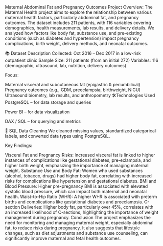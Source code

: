 Maternal Abdominal Fat and Pregnancy Outcomes
Project Overview: The Maternal Health project aims to explore the relationship between various maternal health factors, particularly abdominal fat, and pregnancy outcomes. The dataset includes 211 patients, with 116 variables covering demographics, health measurements, 
lab results, and delivery details. We analyzed how factors like body fat, substance use, and pre-existing conditions (such as diabetes and hypertension) impact pregnancy complications, birth weight, delivery methods, and neonatal outcomes.

📚 Dataset Description
Collected: Oct 2016 – Dec 2017 in a low-risk outpatient clinic Sample Size: 211 patients (from an initial 272) Variables: 116 (demographic, ultrasound, lab, nutrition, delivery outcomes)

Focus:

Maternal visceral and subcutaneous fat (epigastric & periumbilical)
Pregnancy outcomes (e.g., GDM, preeclampsia, birthweight, NICU)
Ultrasound biometry, lab results, and anthropometry
🛠Technologies Used PostgreSQL – for data storage and queries

Power BI – for data visualization

DAX / SQL – for querying and metrics

🧼 SQL Data Cleaning
We cleaned missing values, standardized categorical labels, and converted data types using PostgreSQL.

Key Findings:

Visceral Fat and Pregnancy Risks: Increased visceral fat is linked to higher instances of complications like gestational diabetes, pre-eclampsia, and higher birth weight, emphasizing the importance of managing maternal weight.
Substance Use and Body Fat: Women who used substances (alcohol, tobacco, drugs) had higher body fat, correlating with increased risks for complications like hypertension and gestational diabetes.
BMI and Blood Pressure: Higher pre-pregnancy BMI is associated with elevated systolic blood pressure, which can impact both maternal and neonatal health.
Waist-to-Hip Ratio (WHR): A higher WHR is associated with preterm births and complications like gestational diabetes and preeclampsia.
C-section Deliveries: Higher body fat, particularly over 45%, correlates with an increased likelihood of C-sections, highlighting the importance of weight management during pregnancy.
Conclusion The project emphasizes the need for monitoring and managing maternal weight, especially abdominal fat, to reduce risks during pregnancy. It also suggests that lifestyle changes, such as diet adjustments and substance use counseling, can significantly improve maternal and fetal health outcomes.
